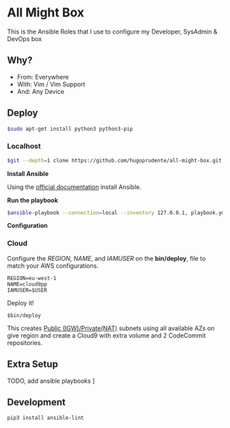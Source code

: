 # All Might Box

This is the Ansible Roles that I use to configure my Developer, SysAdmin & DevOps box

## Why?
* From: Everywhere
* With: Vim / Vim Support
* And: Any Device

## Deploy

```bash
$sudo apt-get install python3 python3-pip
```

### Localhost

```bash
$git --depth=1 clone https://github.com/hugoprudente/all-might-box.git
```

**Install Ansible**

Using the [official documentation](https://docs.ansible.com/ansible/latest/installation_guide/intro_installation.html#) install Ansible.

**Run the playbook**

```bash
$ansible-playbook --connection=local --inventory 127.0.0.1, playbook.yml --extra-vars "user=$USER"
```

**Configuration**

### Cloud

Configure the *REGION*, *NAME*, and *IAMUSER* on the **bin/deploy**, file to match your AWS configurations.

```
REGION=eu-west-1
NAME=cloud9pp
IAMUSER=$USER

```

Deploy it!

```
$bin/deploy
```

This creates [Public (IGW)/Private(NAT)](https://docs.aws.amazon.com/vpc/latest/userguide/VPC_Scenario2.html) subnets using all available AZs on give region and create a Cloud9 with extra volume and 2 CodeCommit repositories.

## Extra Setup

TODO, add ansible playbooks
]

## Development

```
pip3 install ansible-lint
```